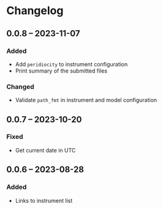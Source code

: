 # Changelog

## 0.0.8 – 2023-11-07

### Added
- Add `peridiocity` to instrument configuration
- Print summary of the submitted files

### Changed
- Validate `path_fmt` in instrument and model configuration

## 0.0.7 – 2023-10-20

### Fixed
- Get current date in UTC

## 0.0.6 – 2023-08-28

### Added
- Links to instrument list
